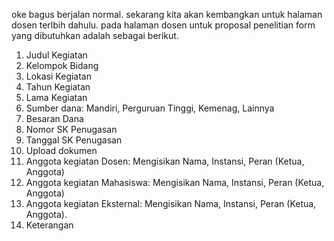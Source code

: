 oke bagus berjalan normal. sekarang kita akan kembangkan untuk halaman dosen terlbih dahulu. pada halaman dosen untuk proposal penelitian form yang dibutuhkan adalah sebagai berikut.

1. Judul Kegiatan
2. Kelompok Bidang
3. Lokasi Kegiatan
4. Tahun Kegiatan
5. Lama Kegiatan
6. Sumber dana: Mandiri, Perguruan Tinggi, Kemenag, Lainnya
7. Besaran Dana
8. Nomor SK Penugasan
9. Tanggal SK Penugasan
10. Upload dokumen
11. Anggota kegiatan Dosen: Mengisikan Nama, Instansi, Peran (Ketua, Anggota)
12. Anggota kegiatan Mahasiswa: Mengisikan Nama, Instansi, Peran (Ketua, Anggota)
13. Anggota kegiatan Eksternal: Mengisikan Nama, Instansi, Peran (Ketua, Anggota).
14. Keterangan